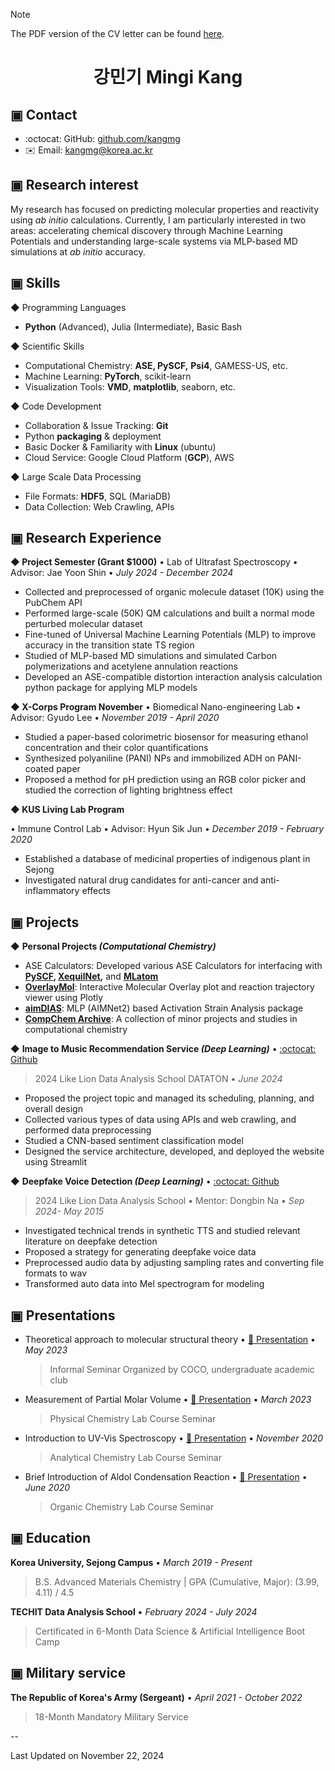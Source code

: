 > [!NOTE]
> The PDF version of the CV letter can be found [here](https://github.com/kangmg/CV_letter/blob/main/CV.pdf).

# <center>강민기 Mingi Kang</center>

## ▣ Contact
- :octocat: GitHub: [github.com/kangmg](https://github.com/kangmg)
- :envelope: Email: kangmg@korea.ac.kr


## ▣ Research interest

My research has focused on predicting molecular properties and reactivity using *ab initio* calculations. Currently, I am particularly 
interested in two areas: accelerating chemical discovery through Machine Learning Potentials and understanding large-scale systems 
via MLP-based MD simulations at *ab initio* accuracy.

## ▣ Skills 

◆ Programming Languages
- **Python** (Advanced), Julia (Intermediate), Basic Bash

◆ Scientific Skills
- Computational Chemistry: **ASE, PySCF,** **Psi4**, GAMESS-US, etc.
- Machine Learning: **PyTorch**, scikit-learn
- Visualization Tools: **VMD**, **matplotlib**, seaborn, etc.

◆ Code Development
- Collaboration & Issue Tracking: **Git**
- Python **packaging** & deployment
- Basic Docker & Familiarity with **Linux** (ubuntu)
- Cloud Service: Google Cloud Platform (**GCP**), AWS

◆ Large Scale Data Processing
- File Formats: **HDF5**, SQL (MariaDB)
- Data Collection: Web Crawling, APIs

## ▣ Research Experience

<b>◆ Project Semester (Grant $1000)</b> • Lab of Ultrafast Spectroscopy • Advisor: Jae Yoon Shin • *July 2024 - December 2024*

- Collected and preprocessed of organic molecule dataset (10K) using the PubChem API
- Performed large-scale (50K) QM calculations and built a normal mode perturbed molecular dataset
- Fine-tuned of Universal Machine Learning Potentials (MLP) to improve accuracy in the transition state TS region
- Studied of MLP-based MD simulations and simulated Carbon polymerizations and acetylene annulation reactions
- Developed an ASE-compatible distortion interaction analysis calculation python package for applying MLP models

<b>◆ X-Corps Program November</b> • Biomedical Nano-engineering Lab • Advisor: Gyudo Lee • *November 2019 - April 2020*

- Studied a paper-based colorimetric biosensor for measuring ethanol concentration and their color quantifications
- Synthesized polyaniline (PANI) NPs and immobilized ADH on PANI-coated paper
- Proposed a method for pH prediction using an RGB color picker and studied the correction of lighting brightness effect

<b>◆ KUS Living Lab Program</b></p> • Immune Control Lab • Advisor: Hyun Sik Jun • *December 2019 - February 2020*

- Established a database of medicinal properties of indigenous plant in Sejong
- Investigated natural drug candidates for anti-cancer and anti-inflammatory effects



## ▣ Projects

◆ **Personal Projects *(Computational Chemistry)***
- ASE Calculators: Developed various ASE Calculators for interfacing with **[PySCF](https://github.com/kangmg/PySCF4ASE), [XequilNet](https://github.com/kangmg/XequiNet),** and [**MLatom**](https://github.com/kangmg/MLatom2ase)
- [**OverlayMol**](https://github.com/kangmg/OverlayMol): Interactive Molecular Overlay plot and reaction trajectory viewer using Plotly
- [**aimDIAS**](https://github.com/kangmg/aimDIAS): MLP (AIMNet2) based Activation Strain Analysis package
- [**CompChem Archive**](https://github.com/kangmg/compchem_archive): A collection of minor projects and studies in computational chemistry

◆ **Image to Music Recommendation Service *(Deep Learning)*** • [:octocat: Github](https://github.com/kangmg/image2music/blob/main/README.md)
  > 2024 Like Lion Data Analysis School DATATON • *June 2024*

- Proposed the project topic and managed its scheduling, planning, and overall design
- Collected various types of data using APIs and web crawling, and performed data preprocessing
- Studied a CNN-based sentiment classification model
- Designed the service architecture, developed, and deployed the website using Streamlit

◆ **Deepfake Voice Detection *(Deep Learning)*** • [:octocat: Github](https://github.com/kangmg/deepvoice_classification/blob/main/%EB%A9%8B%EC%9F%81%EC%9D%B4%EC%82%AC%EC%9E%90%EC%B2%98%EB%9F%BC%20-%20%EA%B0%80%EC%A7%9C%20%EB%AA%A9%EC%86%8C%EB%A6%AC%20%EB%B6%84%EB%A5%98%20%ED%94%84%EB%A1%9C%EC%A0%9D%ED%8A%B8.pdf)
  > 2024 Like Lion Data Analysis School • Mentor: Dongbin Na • *Sep 2024- May 2015*

- Investigated technical trends in synthetic TTS and studied relevant literature on deepfake detection
- Proposed a strategy for generating deepfake voice data
- Preprocessed audio data by adjusting sampling rates and converting file formats to wav
- Transformed auto data into Mel spectrogram for modeling

## ▣ Presentations
- Theoretical approach to molecular structural theory • [📄 Presentation](https://github.com/kangmg/presentation_materials/blob/main/COCO_seminar.pdf) • *May 2023*
  > Informal Seminar Organized by COCO, undergraduate academic club

- Measurement of Partial Molar Volume • [📄 Presentation](https://github.com/kangmg/presentation_materials/blob/main/physical_chem_lab.pdf) • *March 2023*
  > Physical Chemistry Lab Course Seminar

- Introduction to UV-Vis Spectroscopy • [📄 Presentation](https://github.com/kangmg/presentation_materials/blob/main/analytical_chem_lab.pdf) • *November 2020*
  > Analytical Chemistry Lab Course Seminar

- Brief Introduction of Aldol Condensation Reaction • [📄 Presentation](https://github.com/kangmg/presentation_materials/blob/main/organic_chem_lab.pdf) • *June 2020*
  > Organic Chemistry Lab Course Seminar

## ▣ Education
**Korea University, Sejong Campus** • *March 2019 - Present*
> B.S. Advanced Materials Chemistry | GPA (Cumulative, Major): (3.99, 4.11) / 4.5

**TECHIT Data Analysis School** • *February 2024 - July 2024*
> Certificated in 6-Month Data Science & Artificial Intelligence Boot Camp

## ▣ Military service
**The Republic of Korea's Army (Sergeant)** • *April 2021 - October 2022*
> 18-Month Mandatory Military Service

--

Last Updated on November 22, 2024

